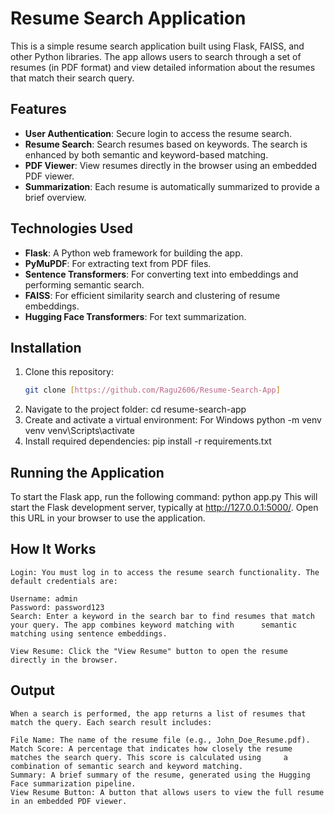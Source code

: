 # Resume Search Application

This is a simple resume search application built using Flask, FAISS, and other Python libraries. The app allows users to search through a set of resumes (in PDF format) and view detailed information about the resumes that match their search query.

## Features

- **User Authentication**: Secure login to access the resume search.
- **Resume Search**: Search resumes based on keywords. The search is enhanced by both semantic and keyword-based matching.
- **PDF Viewer**: View resumes directly in the browser using an embedded PDF viewer.
- **Summarization**: Each resume is automatically summarized to provide a brief overview.

## Technologies Used

- **Flask**: A Python web framework for building the app.
- **PyMuPDF**: For extracting text from PDF files.
- **Sentence Transformers**: For converting text into embeddings and performing semantic search.
- **FAISS**: For efficient similarity search and clustering of resume embeddings.
- **Hugging Face Transformers**: For text summarization.

## Installation

1. Clone this repository:
   ```bash
   git clone [https://github.com/Ragu2606/Resume-Search-App]
2. Navigate to the project folder:
   cd resume-search-app
3. Create and activate a virtual environment:
    For Windows
   python -m venv venv
   venv\Scripts\activate
4. Install required dependencies:
   pip install -r requirements.txt
   
## Running the Application
  To start the Flask app, run the following command:
  python app.py
  This will start the Flask development server, typically at http://127.0.0.1:5000/. Open this URL in your browser to use      the application.

## How It Works
    Login: You must log in to access the resume search functionality. The default credentials are:

    Username: admin
    Password: password123
    Search: Enter a keyword in the search bar to find resumes that match your query. The app combines keyword matching with      semantic matching using sentence embeddings.

    View Resume: Click the "View Resume" button to open the resume directly in the browser.
## Output
    When a search is performed, the app returns a list of resumes that match the query. Each search result includes:

    File Name: The name of the resume file (e.g., John_Doe_Resume.pdf).
    Match Score: A percentage that indicates how closely the resume matches the search query. This score is calculated using     a combination of semantic search and keyword matching.
    Summary: A brief summary of the resume, generated using the Hugging Face summarization pipeline.
    View Resume Button: A button that allows users to view the full resume in an embedded PDF viewer.
